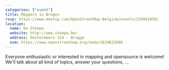 ```yaml
---
categories: ["event"]
title: Mappers in Bruges
rsvp: https://www.meetup.com/OpenStreetMap-Belgium/events/254942858/
location:
  name: De Stoepa
  website: http://www.stoepa.be/
  address: Oostermeers 124 - Brugge
  osm: https://www.openstreetmap.org/node/1629625680
---
```


Everyone enthusiastic or interested in mapping and opensource is welcome! We'll talk about all kind of topics, answer your questions, ...

